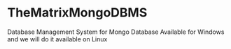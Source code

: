 # TheMatrixMongoDBMS
Database Management System for Mongo Database Available for Windows and we will do it available on Linux  
